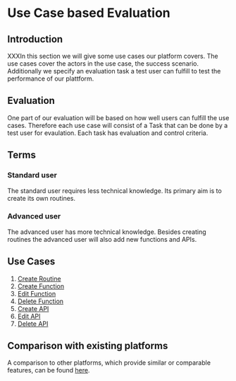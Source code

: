# Use Case based Evaluation
## Introduction
XXXIn this section we will give some use cases our platform covers. The use cases cover the actors in the use case, the success scenario. Additionally we specify an evaluation task a test user can fulfill to test the performance of our plattform.

## Evaluation
One part of our evaluation will be based on how well users can fulfill the use cases. Therefore each use case will consist of a Task that can be done by a test user for evaulation. Each task has evaluation and control criteria.

## Terms
### Standard user
The standard user requires less technical knowledge. Its primary aim is to create its own routines.
### Advanced user
The advanced user has more technical knowledge. Besides creating routines the advanced user will also add new functions and APIs.

## Use Cases
1. [Create Routine](create_routine_usecase.md)
2. [Create Function](create_function_usecase.md)
3. [Edit Function](edit_function_usecase.md)
4. [Delete Function](delete_function_usecase.md)
5. [Create API](create_api_usecase.md)
6. [Edit API](edit_api_usecase.md)
7. [Delete API](delete_api_usecase.md)

## Comparison with existing platforms
A comparison to other platforms, which provide similar or comparable features, can be found [here](comparison_with_existing_platforms.md).

